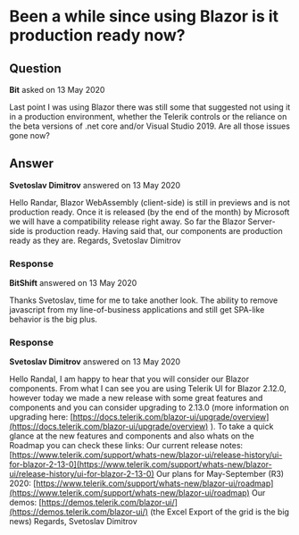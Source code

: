 # Been a while since using Blazor is it production ready now?

## Question

**Bit** asked on 13 May 2020

Last point I was using Blazor there was still some that suggested not using it in a production environment, whether the Telerik controls or the reliance on the beta versions of .net core and/or Visual Studio 2019. Are all those issues gone now?

## Answer

**Svetoslav Dimitrov** answered on 13 May 2020

Hello Randar, Blazor WebAssembly (client-side) is still in previews and is not production ready. Once it is released (by the end of the month) by Microsoft we will have a compatibility release right away. So far the Blazor Server-side is production ready. Having said that, our components are production ready as they are. Regards, Svetoslav Dimitrov

### Response

**BitShift** answered on 13 May 2020

Thanks Svetoslav, time for me to take another look. The ability to remove javascript from my line-of-business applications and still get SPA-like behavior is the big plus.

### Response

**Svetoslav Dimitrov** answered on 13 May 2020

Hello Randal, I am happy to hear that you will consider our Blazor components. From what I can see you are using Telerik UI for Blazor 2.12.0, however today we made a new release with some great features and components and you can consider upgrading to 2.13.0 (more information on upgrading here: [https://docs.telerik.com/blazor-ui/upgrade/overview](https://docs.telerik.com/blazor-ui/upgrade/overview) ). To take a quick glance at the new features and components and also whats on the Roadmap you can check these links: Our current release notes: [https://www.telerik.com/support/whats-new/blazor-ui/release-history/ui-for-blazor-2-13-0](https://www.telerik.com/support/whats-new/blazor-ui/release-history/ui-for-blazor-2-13-0) Our plans for May-September (R3) 2020: [https://www.telerik.com/support/whats-new/blazor-ui/roadmap](https://www.telerik.com/support/whats-new/blazor-ui/roadmap) Our demos: [https://demos.telerik.com/blazor-ui/](https://demos.telerik.com/blazor-ui/) (the Excel Export of the grid is the big news) Regards, Svetoslav Dimitrov
